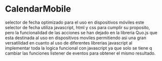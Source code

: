 CalendarMobile
==============

selector de fecha optimizado para el uso en dispositivos móviles
este selector de fecha utiliza javascript, html y css para cumplir su proposito, pero la funcionalidad de las acciones se han dejado en la libreria Quo.js que esta destinada al uso en dispositivos moviles permitiendo asi una gran versatilidad en cuanto al uso de diferentes librerias javascript al implementar toda la logica funcional con javascript ya que solo se tiene q cambiar las funciones listener de eventos para obtener el mismo resultado.
